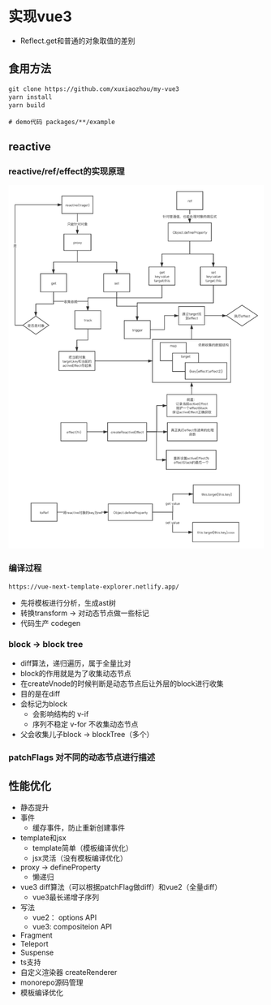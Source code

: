 # 实现vue3

- Reflect.get和普通的对象取值的差别

## 食用方法

```shell
git clone https://github.com/xuxiaozhou/my-vue3
yarn install
yarn build

# demo代码 packages/**/example
```

## reactive

### reactive/ref/effect的实现原理

<img src='./picture/vue3-reactive.png'/>

### 编译过程

```
https://vue-next-template-explorer.netlify.app/
```

- 先将模板进行分析，生成ast树
- 转换transform -> 对动态节点做一些标记
- 代码生产 codegen

### block -> block tree

- diff算法，递归遍历，属于全量比对
- block的作用就是为了收集动态节点
- 在createVnode的时候判断是动态节点后让外层的block进行收集
- 目的是在diff
- 会标记为block
  - 会影响结构的  v-if  
  - 序列不稳定 v-for  不收集动态节点
- 父会收集儿子block -> blockTree（多个）

### patchFlags 对不同的动态节点进行描述

## 性能优化

- 静态提升
- 事件
  - 缓存事件，防止重新创建事件
- template和jsx
  - template简单（模板编译优化）
  - jsx灵活（没有模板编译优化）
- proxy -> defineProperty
  - 懒递归
- vue3 diff算法（可以根据patchFlag做diff）和vue2（全量diff）
  - vue3最长递增子序列
- 写法
  - vue2： options API
  - vue3: compositeion API
- Fragment
- Teleport
- Suspense
- ts支持
- 自定义渲染器 createRenderer
- monorepo源码管理
- 模板编译优化
